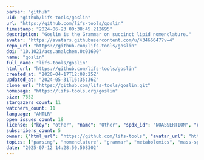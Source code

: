 ```yaml
---
parser: "github"
uid: "github/lifs-tools/goslin"
url: "https://github.com/lifs-tools/goslin"
timestamp: "2024-06-23 00:38:45.212695"
description: "Goslin is the Grammar on succinct lipid nomenclature."
avatar: "https://avatars.githubusercontent.com/u/43466647?v=4"
repo_url: "https://github.com/lifs-tools/goslin"
doi: "10.1021/acs.analchem.0c01690"
name: "goslin"
full_name: "lifs-tools/goslin"
html_url: "https://github.com/lifs-tools/goslin"
created_at: "2020-04-17T12:08:25Z"
updated_at: "2024-05-31T16:35:36Z"
clone_url: "https://github.com/lifs-tools/goslin.git"
homepage: "https://lifs-tools.org/goslin"
size: 7552
stargazers_count: 11
watchers_count: 11
language: "ANTLR"
open_issues_count: 18
license: {"key": "other", "name": "Other", "spdx_id": "NOASSERTION", "url": null, "node_id": "MDc6TGljZW5zZTA="}
subscribers_count: 5
owner: {"html_url": "https://github.com/lifs-tools", "avatar_url": "https://avatars.githubusercontent.com/u/43466647?v=4", "login": "lifs-tools", "type": "Organization"}
topics: ["parsing", "nomenclature", "grammar", "metabolomics", "mass-spectrometry", "lipid", "lipidomics"]
date: "2025-07-12 14:28:50.508302"
---
```

